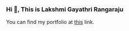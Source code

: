 ### Hi 👋, This is Lakshmi Gayathri Rangaraju


You can find my portfolio at [this](https://lakshmigayathri19.github.io/Portfolio/) link.

